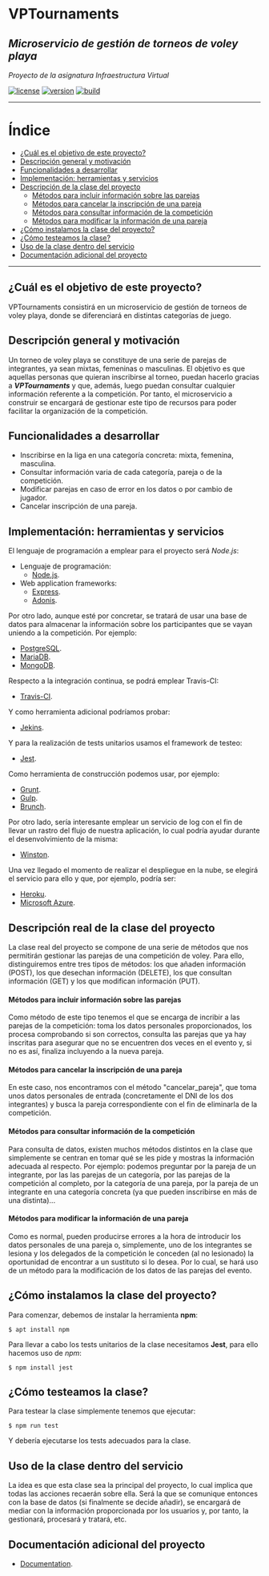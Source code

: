 # VPTournaments
## *Microservicio de gestión de torneos de voley playa*

*Proyecto de la asignatura Infraestructura Virtual*

[![license](https://img.shields.io/badge/license-GPLv3-brightgreen)](https://www.gnu.org/licenses/gpl-3.0.html)   [![version](https://img.shields.io/badge/version-v0.3-blue)](https://github.com/pramartinez/IV_project) [![build](https://travis-ci.org/pramartinez/IV_project.svg?branch=master)](https://travis-ci.org/pramartinez/IV_project/builds)

___________________________________

Índice
======
<!--ts-->
  - [¿Cuál es el objetivo de este proyecto?](#%c2%bfcu%c3%a1l-es-el-objetivo-de-este-proyecto)
  - [Descripción general y motivación](#descripci%c3%b3n-general-y-motivaci%c3%b3n)
  - [Funcionalidades a desarrollar](#funcionalidades-a-desarrollar)
  - [Implementación: herramientas y servicios](#implementaci%c3%b3n-herramientas-y-servicios)
  - [Descripción de la clase del proyecto](#descripcion-clase-proyecto)
    - [Métodos para incluir información sobre las parejas](#metodos-post) 
    - [Métodos para cancelar la inscripción de una pareja](#metodos-delete) 
    - [Métodos para consultar información de la competición](#metodos-get) 
    - [Métodos para modificar la información de una pareja](#metodos-put) 
  - [¿Cómo instalamos la clase del proyecto?](#instalacion-clase-proyecto)
  - [¿Cómo testeamos la clase?](#testear-clase-proyecto)
  - [Uso de la clase dentro del servicio](#uso-clase-servicio)
  - [Documentación adicional del proyecto](#doc-adicional)
<!--te-->

__________________________________________


## ¿Cuál es el objetivo de este proyecto?
VPTournaments consistirá en un microservicio de gestión de torneos de voley playa, donde se diferenciará en distintas categorías de juego.

## Descripción general y motivación
Un torneo de voley playa se constituye de una serie de parejas de integrantes, ya sean mixtas, femeninas o masculinas. El objetivo es que aquellas personas que quieran inscribirse al torneo, puedan hacerlo gracias a ***VPTournaments*** y que, además, luego puedan consultar cualquier información referente a la competición. Por tanto, el microservicio a construir se encargará de gestionar este tipo de recursos para poder facilitar la organización de la competición.

## Funcionalidades a desarrollar
-   Inscribirse en la liga en una categoría concreta: mixta, femenina, masculina.
-   Consultar información varia de cada categoría, pareja o de la competición.
-   Modificar parejas en caso de error en los datos o por cambio de jugador.
-   Cancelar inscripción de una pareja.

## Implementación: herramientas y servicios
El lenguaje de programación a emplear para el proyecto será *Node.js*:
- Lenguaje de programación: 
  - [Node.js](https://nodejs.org/es/about/).
- Web application frameworks: 
  - [Express](https://expressjs.com/es/).
  - [Adonis](https://adonisjs.com/).

Por otro lado, aunque esté por concretar, se tratará de usar una base de datos para almacenar la información sobre los participantes que se vayan uniendo a la competición. Por ejemplo:
- [PostgreSQL](https://www.postgresql.org/).
- [MariaDB](https://mariadb.org/).
- [MongoDB](https://www.mongodb.com/es).

Respecto a la integración continua, se podrá emplear Travis-CI:
- [Travis-CI](https://travis-ci.org/). 
 
Y como herramienta adicional podríamos probar:  
- [Jekins](https://jenkins.io/).

Y para la realización de tests unitarios usamos el framework de testeo:
- [Jest](https://jestjs.io/).

Como herramienta de construcción podemos usar, por ejemplo:
- [Grunt](https://gruntjs.com/).
- [Gulp](https://gulpjs.com/).
- [Brunch](https://brunch.io/).

Por otro lado, sería interesante emplear un servicio de log con el fin de llevar un rastro del flujo de nuestra aplicación, lo cual podría ayudar durante el desenvolvimiento de la misma:
- [Winston](https://github.com/winstonjs/winston).

Una vez llegado el momento de realizar el despliegue en la nube, se elegirá el servicio para ello y que, por ejemplo, podría ser: 
- [Heroku](https://www.heroku.com/home).
- [Microsoft Azure](https://azure.microsoft.com/es-es/free/search/?&ef_id=EAIaIQobChMIp7Gn16_z5AIVCLDtCh3jUA2cEAAYASAAEgJ_cfD_BwE:G:s&OCID=AID2000115_SEM_VAab2G2A&MarinID=VAab2G2A_325772882790_azure_e_c__68954907492_kwd-49508422&lnkd=Google_Azure_Brand&dclid=CJbPsNiv8-QCFRDV1QodhagCXw).


<a name="descripcion-clase-proyecto"></a>  
## Descripción real de la clase del proyecto   

La clase real del proyecto se compone de una serie de métodos que nos permitirán gestionar las parejas de una competición de voley. Para ello, distinguiremos entre tres tipos de métodos: los que añaden información (POST), los que desechan información (DELETE), los que consultan información (GET) y los que modifican información (PUT).

<a name="metodos-post"></a>  
#### Métodos para incluir información sobre las parejas

Como método de este tipo tenemos el que se encarga de incribir a las parejas de la competición: toma los datos personales proporcionados, los procesa comprobando si son correctos, consulta las parejas que ya hay inscritas para asegurar que no se encuentren dos veces en el evento y, si no es así, finaliza incluyendo a la nueva pareja. 

<a name="metodos-delete"></a>  
#### Métodos para cancelar la inscripción de una pareja

En este caso, nos encontramos con el método "cancelar_pareja", que toma unos datos personales de entrada (concretamente el DNI de los dos integrantes) y busca la pareja correspondiente con el fin de eliminarla de la competición.

<a name="metodos-get"></a>  
#### Métodos para consultar información de la competición

Para consulta de datos, existen muchos métodos distintos en la clase que simplemente se centran en tomar qué se les pide y mostras la información adecuada al respecto. Por ejemplo: podemos preguntar por la pareja de un integrante, por las las parejas de un categoría, por las parejas de la competición al completo, por la categoría de una pareja, por la pareja de un integrante en una categoría concreta (ya que pueden inscribirse en más de una distinta)...

<a name="metodos-put"></a>  
#### Métodos para modificar la información de una pareja

Como es normal, pueden producirse errores a la hora de introducir los datos personales de una pareja o, simplemente, uno de los integrantes se lesiona y los delegados de la competición le conceden (al no lesionado) la oportunidad de encontrar a un sustituto si lo desea. Por lo cual, se hará uso de un método para la modificación de los datos de las parejas del evento.

<a name="instalar-clase-proyecto"></a>  
## ¿Cómo instalamos la clase del proyecto?

Para comenzar, debemos de instalar la herramienta **npm**:

    $ apt install npm

Para llevar a cabo los tests unitarios de la clase necesitamos **Jest**, para ello hacemos uso de *npm*:

    $ npm install jest


<a name="testear-clase-proyecto"></a>  
## ¿Cómo testeamos la clase?
Para testear la clase simplemente tenemos que ejecutar:

    $ npm run test

Y debería ejecutarse los tests adecuados para la clase.

<a name="uso-clase-servicio"></a>  
## Uso de la clase dentro del servicio

La idea es que esta clase sea la principal del proyecto, lo cual implica que todas las acciones recaerán sobre ella. Será la que se comunique entonces con la base de datos (si finalmente se decide añadir), se encargará de mediar con la información proporcionada por los usuarios y, por tanto, la gestionará, procesará y tratará, etc.

<a name="doc-adicional"></a>  
## Documentación adicional del proyecto

- [Documentation](https://github.com/pramartinez/IV_project/documentation.md).